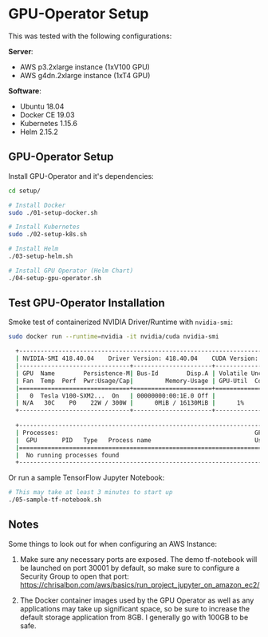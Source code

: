 # GPU-Operator Setup

This was tested with the following configurations:

**Server**:
* AWS p3.2xlarge instance (1xV100 GPU)
* AWS g4dn.2xlarge instance (1xT4 GPU)

**Software**:
* Ubuntu 18.04
* Docker CE 19.03
* Kubernetes 1.15.6
* Helm 2.15.2

## GPU-Operator Setup

Install GPU-Operator and it's dependencies:

```bash
cd setup/

# Install Docker
sudo ./01-setup-docker.sh

# Install Kubernetes
sudo ./02-setup-k8s.sh

# Install Helm
./03-setup-helm.sh

# Install GPU Operator (Helm Chart)
./04-setup-gpu-operator.sh
```

## Test GPU-Operator Installation

Smoke test of containerized NVIDIA Driver/Runtime with `nvidia-smi`:

```bash
sudo docker run --runtime=nvidia -it nvidia/cuda nvidia-smi

  +-----------------------------------------------------------------------------+
  | NVIDIA-SMI 418.40.04    Driver Version: 418.40.04    CUDA Version: 10.1     |
  |-------------------------------+----------------------+----------------------+
  | GPU  Name        Persistence-M| Bus-Id        Disp.A | Volatile Uncorr. ECC |
  | Fan  Temp  Perf  Pwr:Usage/Cap|         Memory-Usage | GPU-Util  Compute M. |
  |===============================+======================+======================|
  |   0  Tesla V100-SXM2...  On   | 00000000:00:1E.0 Off |                    0 |
  | N/A   30C    P0    22W / 300W |      0MiB / 16130MiB |      1%      Default |
  +-------------------------------+----------------------+----------------------+
										 
  +-----------------------------------------------------------------------------+
  | Processes:                                                       GPU Memory |
  |  GPU       PID   Type   Process name                             Usage      |
  |=============================================================================|
  |  No running processes found                                                 |
  +-----------------------------------------------------------------------------+

```

Or run a sample TensorFlow Jupyter Notebook:

```bash
# This may take at least 3 minutes to start up
./05-sample-tf-notebook.sh
```

## Notes

Some things to look out for when configuring an AWS Instance:

1. Make sure any necessary ports are exposed. The demo tf-notebook will be launched on port 30001 by default, so make
sure to configure a Security Group to open that port: https://chrisalbon.com/aws/basics/run_project_jupyter_on_amazon_ec2/

2. The Docker container images used by the GPU Operator as well as any applications may take up significant space, so be sure to increase the default storage application from 8GB. I generally go with 100GB to be safe.

